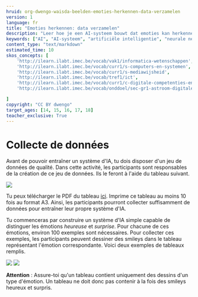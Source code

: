 ```yaml
---
hruid: org-dwengo-waisda-beelden-emoties-herkennen-data-verzamelen
version: 1
language: fr
title: "Emoties herkennen: data verzamelen"
description: "Leer hoe je een AI-systeem bouwt dat emoties kan herkennen."
keywords: ["AI", "AI-systeem", "artificiële intelligentie", "neurale netwerken", "classificatie", "beelden", "emoties"]
content_type: "text/markdown"
estimated_time: 10
skos_concepts: [
    'http://ilearn.ilabt.imec.be/vocab/vak1/informatica-wetenschappen', 
    'http://ilearn.ilabt.imec.be/vocab/curr1/s-computers-en-systemen',
    'http://ilearn.ilabt.imec.be/vocab/curr1/s-mediawijsheid',
    'http://ilearn.ilabt.imec.be/vocab/tref1/ict',
    'http://ilearn.ilabt.imec.be/vocab/curr1/c-digitale-competenties-en-mediawijsheid',
    'http://ilearn.ilabt.imec.be/vocab/onddoel/sec-gr1-astroom-digitale-competenties-en-mediawijsheid-4.5',

]
copyright: "CC BY dwengo"
target_ages: [14, 15, 16, 17, 18]
teacher_exclusive: True
---
```


# Collecte de données

Avant de pouvoir entraîner un système d'IA, tu dois disposer d'un jeu de données de qualité. Dans cette activité, les participants sont responsables de la création de ce jeu de données. Ils le feront à l'aide du tableau suivant.

![](images/raster.svg)

Tu peux télécharger le PDF du tableau [ici](images/raster.pdf). Imprime ce tableau au moins 10 fois au format A3. Ainsi, les participants pourront collecter suffisamment de données pour entraîner leur propre système d'IA.

Tu commenceras par construire un système d'IA simple capable de distinguer les émotions *heureuse* et *surprise*. Pour chacune de ces émotions, environ 100 exemples sont nécessaires. Pour collecter ces exemples, les participants peuvent dessiner des smileys dans le tableau représentant l'émotion correspondante. Voici deux exemples de tableaux remplis.

![](images/voorbeeld_raster_blij.jpg)
![](images/voorbeeld_raster_verbaasd.jpg)

**Attention** : Assure-toi qu'un tableau contient uniquement des dessins d'un type d'émotion. Un tableau ne doit donc pas contenir à la fois des smileys heureux et surpris.
